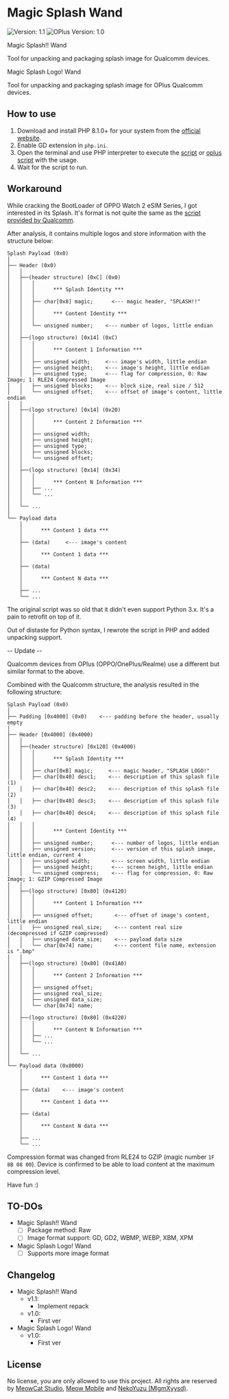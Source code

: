 # Magic Splash Wand
![Version: 1.1](https://img.shields.io/badge/Version-1.1-brightgreen?style=for-the-badge) ![OPlus Version: 1.0](https://img.shields.io/badge/Version-OPlus%201.0-brightgreen?style=for-the-badge)

Magic Splash!! Wand

Tool for unpacking and packaging splash image for Qualcomm devices.

Magic Splash Logo! Wand

Tool for unpacking and packaging splash image for OPlus Qualcomm devices.

## How to use
1. Download and install PHP 8.1.0+ for your system from the [official website](https://www.php.net/downloads).
2. Enable GD extension in `php.ini`.
3. Open the terminal and use PHP interpreter to execute the [script](splash.php) or [oplus script](splash_oplus.php) with the usage.
4. Wait for the script to run.

## Workaround
While cracking the BootLoader of OPPO Watch 2 eSIM Series, I got interested in its Splash. It's format is not quite the same as the [script provided by Qualcomm](https://git.codelinaro.org/clo/la/device/qcom/common/-/blob/LA.VENDOR.14.3.0.r1-11500-lanai.0/display/logo/logo_gen.py).

After analysis, it contains multiple logos and store information with the structure below:
```
Splash Payload (0x0)
│
├── Header (0x0)
│   │
│   ├──(header structure) [0xC] (0x0)
│   │   │
│   │   │      *** Splash Identity ***
│   │   │
│   │   ├── char[0x8] magic;      <--- magic header, "SPLASH!!"
│   │   │
│   │   │      *** Content Identity ***
│   │   │
│   │   └── unsigned number;    <--- number of logos, little endian
│   │
│   ├──(logo structure) [0x14] (0xC)
│   │   │
│   │   │      *** Content 1 Information ***
│   │   │
│   │   ├── unsigned width;     <--- image's width, little endian
│   │   ├── unsigned height;    <--- image's height, little endian
│   │   ├── unsigned type;      <--- flag for compression, 0: Raw Image; 1: RLE24 Compressed Image
│   │   ├── unsigned blocks;    <--- block size, real size / 512
│   │   └── unsigned offset;    <--- offset of image's content, little endian
│   │
│   ├──(logo structure) [0x14] (0x20)
│   │   │
│   │   │      *** Content 2 Information ***
│   │   │
│   │   ├── unsigned width;
│   │   ├── unsigned height;
│   │   ├── unsigned type;
│   │   ├── unsigned blocks;
│   │   └── unsigned offset;
│   │
│   ├──(logo structure) [0x14] (0x34)
│   │   │
│   │   │      *** Content N Information ***
│   │   ├── ...
│   │   └── ...
│   │
│   └── ...
│
└── Payload data
    │
    │      *** Content 1 data ***
    │
    ├── (data)     <--- image's content
    │
    │      *** Content 1 data ***
    │
    ├── (data)
    │
    │      *** Content N data ***
    │
    ├── ...
    └── ...
```
The original script was so old that it didn't even support Python 3.x. It's a pain to retrofit on top of it.

Out of distaste for Python syntax, I rewrote the script in PHP and added unpacking support.

-- Update --

Qualcomm devices from OPlus (OPPO/OnePlus/Realme) use a different but similar format to the above.

Combined with the Qualcomm structure, the analysis resulted in the following structure:
```
Splash Payload (0x0)
│
├── Padding [0x4000] (0x0)    <--- padding before the header, usually empty
│
├── Header [0x4000] (0x4000)
│   │
│   ├──(header structure) [0x120] (0x4000)
│   │   │
│   │   │      *** Splash Identity ***
│   │   │
│   │   ├── char[0xB] magic;     <--- magic header, "SPLASH LOGO!"
│   │   ├── char[0x40] desc1;    <--- description of this splash file (1)
│   │   ├── char[0x40] desc2;    <--- description of this splash file (2)
│   │   ├── char[0x40] desc3;    <--- description of this splash file (3)
│   │   ├── char[0x40] desc4;    <--- description of this splash file (4)
│   │   │
│   │   │      *** Content Identity ***
│   │   │
│   │   ├── unsigned number;      <--- number of logos, little endian
│   │   ├── unsigned version;     <--- version of this splash image, little endian, current 4
│   │   ├── unsigned width;       <--- screen width, little endian
│   │   ├── unsigned height;      <--- screen height, little endian
│   │   └── unsigned compress;    <--- flag for compression, 0: Raw Image; 1: GZIP Compressed Image
│   │
│   ├──(logo structure) [0x80] (0x4120)
│   │   │
│   │   │      *** Content 1 Information ***
│   │   │
│   │   ├── unsigned offset;       <--- offset of image's content, little endian
│   │   ├── unsigned real_size;    <--- content real size (decompressed if GZIP compressed)
│   │   ├── unsigned data_size;    <--- payload data size
│   │   └── char[0x74] name;       <--- content file name, extension is ".bmp"
│   │
│   ├──(logo structure) [0x80] (0x41A0)
│   │   │
│   │   │      *** Content 2 Information ***
│   │   │
│   │   ├── unsigned offset;
│   │   ├── unsigned real_size;
│   │   ├── unsigned data_size;
│   │   └── char[0x74] name;
│   │
│   ├──(logo structure) [0x80] (0x4220)
│   │   │
│   │   │      *** Content N Information ***
│   │   ├── ...
│   │   └── ...
│   │
│   └── ...
│
└── Payload data (0x8000)
    │
    │      *** Content 1 data ***
    │
    ├── (data)    <--- image's content
    │
    │      *** Content 1 data ***
    │
    ├── (data)
    │
    │      *** Content N data ***
    │
    ├── ...
    └── ...
```

Compression format was changed from RLE24 to GZIP (magic number `1F 8B 08 00`). Device is confirmed to be able to load content at the maximum compression level.

Have fun :)

## TO-DOs
- Magic Splash!! Wand
	- [ ] Package method: Raw
	- [ ] Image format support: GD, GD2, WBMP, WEBP, XBM, XPM
- Magic Splash Logo! Wand
	- [ ] Supports more image format

## Changelog
- Magic Splash!! Wand
	- v1.1:
		- Implement repack
	- v1.0:
		- First ver
- Magic Splash Logo! Wand
	- v1.0:
		- First ver

## License
No license, you are only allowed to use this project. All rights are reserved by [MeowCat Studio](https://github.com/MeowCat-Studio), [Meow Mobile](https://github.com/Meow-Mobile) and [NekoYuzu (MlgmXyysd)](https://github.com/MlgmXyysd).
